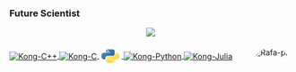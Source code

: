 ### Future Scientist


<div align="center">
  <a href="https://github.com/Kongxu7">
  <img height="180em" src="https://github-readme-stats.vercel.app/api?username=Kongxu7&theme=vision-friendly-dark&include_all_commits=true&count_private=true"/>                  
</div>
<div style="display: inline_block"><br>
  <img align="center" alt="Kong-C++" height="30" width="40" src="https://cdn.jsdelivr.net/gh/devicons/devicon/icons/cplusplus/cplusplus-plain.svg" />
  <img align="center" alt="Kong-C" height="30" width="40" src="https://cdn.jsdelivr.net/gh/devicons/devicon/icons/c/c-plain.svg" />
  <img align="center" alt="Kong-Python" height="30" width="40" src="https://raw.githubusercontent.com/devicons/devicon/master/icons/python/python-original.svg">
  <img align="center" alt="Kong-Python" height="30" width="40" src="https://code.iconify.design/2/2.0.3/iconify.min.js"></script>
  <img align="center" alt="Kong-Julia" height="30" width="40" src="https://cdn.jsdelivr.net/gh/devicons/devicon/icons/julia/julia-plain-wordmark.svg" />
  <img align="right" alt="Rafa-pic" height="150" style="border-radius:50px;" 
</div>
  
  ##
